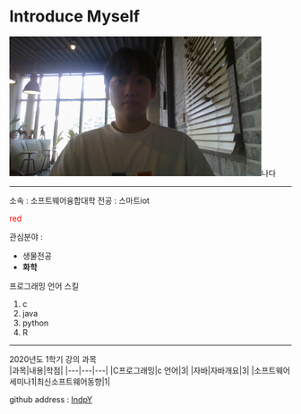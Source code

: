 # Introduce Myself

<p><img src=증사.jpg height=250 width=450>나다</p>

---

소속 : 소프트웨어융합대학
전공 : 스마트iot

<span style="color:red">red</span>

관심분야 :
* 생물전공
* **화학**

프로그래밍 언어 스킬
1. c
2. java
3. python
4. R

---------------------
2020년도 1학기 강의 과목   
|과목|내용|학점|
|---|---|---|
|C프로그래밍|c 언어|3|
|자바|자바개요|3|
|소프트웨어세미나1|최신소프트웨어동향|1|

github address : [IndpY][github]

[github]:https://github.com/IndpY

